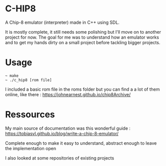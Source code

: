 # C-HIP8
A Chip-8 emulator (interpreter) made in C++ using SDL.

It is mostly complete, it still needs some polishing but I'll move on to another project for now.
The goal for me was to understand how an emulator works and to get my hands dirty on a small project before tackling bigger projects.

# Usage
```console
~ make
~ ./c_hip8 [rom file]
```
I included a basic rom file in the roms folder but you can find a a lot of them online, like there : https://johnearnest.github.io/chip8Archive/

# Ressources
My main source of documentation was this wonderful guide : https://tobiasvl.github.io/blog/write-a-chip-8-emulator/

Complete enough to make it easy to understand, abstract enough to leave the implementation open

I also looked at some repositories of existing projects
